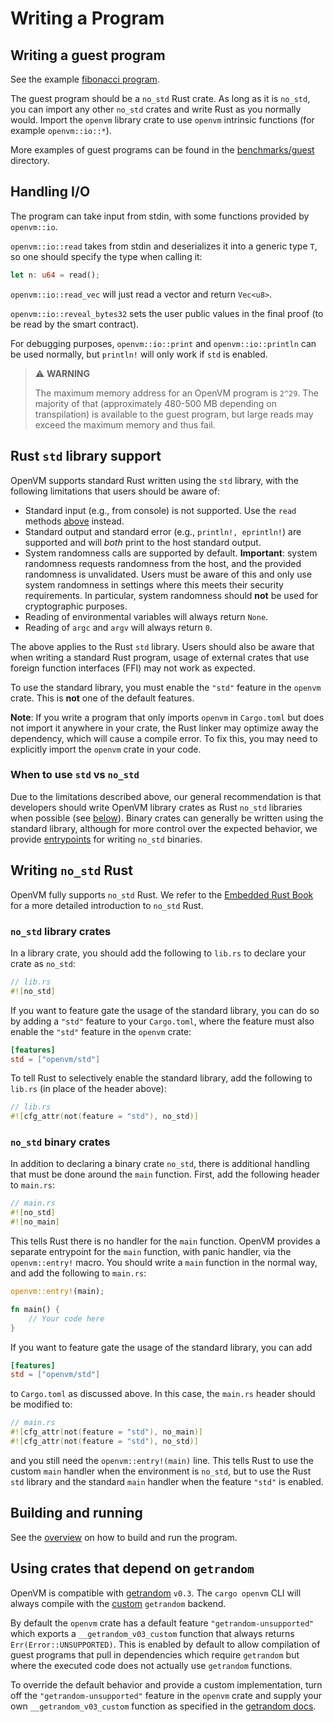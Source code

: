 # Writing a Program

## Writing a guest program

See the example [fibonacci program](https://github.com/openvm-org/openvm-example-fibonacci).

The guest program should be a `no_std` Rust crate. As long as it is `no_std`, you can import any other
`no_std` crates and write Rust as you normally would. Import the `openvm` library crate to use `openvm` intrinsic functions (for example `openvm::io::*`).

More examples of guest programs can be found in the [benchmarks/guest](https://github.com/openvm-org/openvm/tree/main/benchmarks/guest) directory.

## Handling I/O

The program can take input from stdin, with some functions provided by `openvm::io`.

`openvm::io::read` takes from stdin and deserializes it into a generic type `T`, so one should specify the type when calling it:

```rust
let n: u64 = read();
```

`openvm::io::read_vec` will just read a vector and return `Vec<u8>`.

`openvm::io::reveal_bytes32` sets the user public values in the final proof (to be read by the smart contract).

For debugging purposes, `openvm::io::print` and `openvm::io::println` can be used normally, but `println!` will only work if `std` is enabled.

> ⚠️ **WARNING**
>
> The maximum memory address for an OpenVM program is `2^29`. The majority of that (approximately 480-500 MB depending on transpilation) is available to the guest program, but large reads may exceed the maximum memory and thus fail.

## Rust `std` library support

OpenVM supports standard Rust written using the `std` library, with the following limitations that users should be aware of:

- Standard input (e.g., from console) is not supported. Use the `read` methods [above](#handling-io) instead.
- Standard output and standard error (e.g., `println!, eprintln!`) are supported and will _both_ print to the host standard output.
- System randomness calls are supported by default. **Important**: system randomness requests randomness from the host, and the provided randomness is unvalidated.
  Users must be aware of this and only use system randomness in settings where this meets their security requirements. In particular, system randomness should **not** be used for cryptographic purposes.
- Reading of environmental variables will always return `None`.
- Reading of `argc` and `argv` will always return `0`.

The above applies to the Rust `std` library. Users should also be aware that when writing a standard Rust program, usage of external crates that use foreign function interfaces (FFI) may not work as expected.

To use the standard library, you must enable the `"std"` feature in the `openvm` crate. This is **not** one of the default features.

**Note**: If you write a program that only imports `openvm` in `Cargo.toml` but does not import it anywhere in your crate, the Rust linker may optimize away the dependency, which will cause a compile error. To fix this, you may need to explicitly import the `openvm` crate in your code.

### When to use `std` vs `no_std`

Due to the limitations described above, our general recommendation is that developers should write OpenVM library crates as Rust `no_std` libraries when possible (see [below](#writing-no_std-rust)).
Binary crates can generally be written using the standard library, although for more control over the expected behavior, we provide [entrypoints](#no_std-binary-crates) for writing `no_std` binaries.

## Writing `no_std` Rust

OpenVM fully supports `no_std` Rust. We refer to the [Embedded Rust Book](https://docs.rust-embedded.org/book/intro/no-std.html) for a more detailed introduction to `no_std` Rust.

### `no_std` library crates

In a library crate, you should add the following to `lib.rs` to declare your crate as `no_std`:

```rust
// lib.rs
#![no_std]
```

If you want to feature gate the usage of the standard library, you can do so by adding a `"std"` feature to your `Cargo.toml`, where the feature must also enable
the `"std"` feature in the `openvm` crate:

```toml
[features]
std = ["openvm/std"]
```

To tell Rust to selectively enable the standard library, add the following to `lib.rs` (in place of the header above):

```rust
// lib.rs
#![cfg_attr(not(feature = "std"), no_std)]
```

### `no_std` binary crates

In addition to declaring a binary crate `no_std`, there is additional handling that must be done around the `main` function.
First, add the following header to `main.rs`:

```rust
// main.rs
#![no_std]
#![no_main]
```

This tells Rust there is no handler for the `main` function. OpenVM provides a separate entrypoint for the `main` function, with panic handler, via the `openvm::entry!` macro.
You should write a `main` function in the normal way, and add the following to `main.rs`:

```rust
openvm::entry!(main);

fn main() {
    // Your code here
}
```

If you want to feature gate the usage of the standard library, you can add

```toml
[features]
std = ["openvm/std"]
```

to `Cargo.toml` as discussed above. In this case, the `main.rs` header should be modified to:

```rust
// main.rs
#![cfg_attr(not(feature = "std"), no_main)]
#![cfg_attr(not(feature = "std"), no_std)]
```

and you still need the `openvm::entry!(main)` line.
This tells Rust to use the custom `main` handler when the environment is `no_std`, but to use the Rust `std` library and the standard `main` handler when the feature `"std"` is enabled.

## Building and running

See the [overview](./overview.md) on how to build and run the program.

## Using crates that depend on `getrandom`

OpenVM is compatible with [getrandom](https://crates.io/crates/getrandom) `v0.3`. The `cargo openvm` CLI will always compile with the [custom](https://docs.rs/getrandom/latest/getrandom/#opt-in-backends) `getrandom` backend.

By default the `openvm` crate has a default feature `"getrandom-unsupported"` which exports a `__getrandom_v03_custom` function that always returns `Err(Error::UNSUPPORTED)`. This is enabled by default to allow compilation of guest programs that pull in dependencies which require `getrandom` but where the executed code does not actually use `getrandom` functions.

To override the default behavior and provide a custom implementation, turn off the `"getrandom-unsupported"` feature in the `openvm` crate and supply your own `__getrandom_v03_custom` function as specified in the [getrandom docs](https://docs.rs/getrandom/latest/getrandom/#custom-backend).

